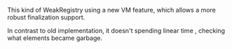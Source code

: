 This kind of WeakRegistry using a new VM feature,
which allows a more robust finalization support.

In contrast to old implementation, it doesn't spending linear time , checking what elements became garbage.